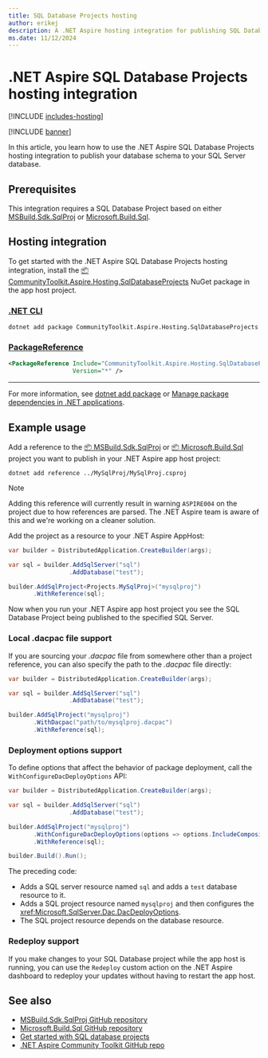 ```yaml
---
title: SQL Database Projects hosting
author: erikej
description: A .NET Aspire hosting integration for publishing SQL Database Projects from your AppHost.
ms.date: 11/12/2024
---
```


# .NET Aspire SQL Database Projects hosting integration

[!INCLUDE [includes-hosting](../includes/includes-hosting.md)]

[!INCLUDE [banner](includes/banner.md)]

In this article, you learn how to use the .NET Aspire SQL Database Projects hosting integration to publish your database schema to your SQL Server database.

## Prerequisites

This integration requires a SQL Database Project based on either [MSBuild.Sdk.SqlProj](https://github.com/rr-wfm/MSBuild.Sdk.SqlProj) or [Microsoft.Build.Sql](https://github.com/microsoft/DacFx).

## Hosting integration

To get started with the .NET Aspire SQL Database Projects hosting integration, install the [📦 CommunityToolkit.Aspire.Hosting.SqlDatabaseProjects](https://nuget.org/packages/CommunityToolkit.Aspire.Hosting.SqlDatabaseProjects) NuGet package in the app host project.

### [.NET CLI](#tab/dotnet-cli)

```dotnetcli
dotnet add package CommunityToolkit.Aspire.Hosting.SqlDatabaseProjects
```

### [PackageReference](#tab/package-reference)

```xml
<PackageReference Include="CommunityToolkit.Aspire.Hosting.SqlDatabaseProjects"
                  Version="*" />
```

---

For more information, see [dotnet add package](/dotnet/core/tools/dotnet-add-package) or [Manage package dependencies in .NET applications](/dotnet/core/tools/dependencies).

## Example usage

Add a reference to the [📦 MSBuild.Sdk.SqlProj](https://www.nuget.org/packages/MSBuild.Sdk.SqlProj) or [📦 Microsoft.Build.Sql](https://www.nuget.org/packages/Microsoft.Build.Sql) project you want to publish in your .NET Aspire app host project:

```dotnetcli
dotnet add reference ../MySqlProj/MySqlProj.csproj
```

> [!NOTE]
> Adding this reference will currently result in warning `ASPIRE004` on the project due to how references are parsed. The .NET Aspire team is aware of this and we're working on a cleaner solution.

Add the project as a resource to your .NET Aspire AppHost:

```csharp
var builder = DistributedApplication.CreateBuilder(args);

var sql = builder.AddSqlServer("sql")
                 .AddDatabase("test");

builder.AddSqlProject<Projects.MySqlProj>("mysqlproj")
       .WithReference(sql);
```

Now when you run your .NET Aspire app host project you see the SQL Database Project being published to the specified SQL Server.

### Local .dacpac file support

If you are sourcing your _.dacpac_ file from somewhere other than a project reference, you can also specify the path to the _.dacpac_ file directly:

```csharp
var builder = DistributedApplication.CreateBuilder(args);

var sql = builder.AddSqlServer("sql")
                 .AddDatabase("test");

builder.AddSqlProject("mysqlproj")
       .WithDacpac("path/to/mysqlproj.dacpac")
       .WithReference(sql);
```

### Deployment options support

To define options that affect the behavior of package deployment, call the `WithConfigureDacDeployOptions` API:

```csharp
var builder = DistributedApplication.CreateBuilder(args);

var sql = builder.AddSqlServer("sql")
                 .AddDatabase("test");

builder.AddSqlProject("mysqlproj")
       .WithConfigureDacDeployOptions(options => options.IncludeCompositeObjects = true)
       .WithReference(sql);

builder.Build().Run();
```

The preceding code:

- Adds a SQL server resource named `sql` and adds a `test` database resource to it.
- Adds a SQL project resource named `mysqlproj` and then configures the <xref:Microsoft.SqlServer.Dac.DacDeployOptions>.
- The SQL project resource depends on the database resource.

### Redeploy support

If you make changes to your SQL Database project while the app host is running, you can use the `Redeploy` custom action on the .NET Aspire dashboard to redeploy your updates without having to restart the app host.

## See also

- [MSBuild.Sdk.SqlProj GitHub repository](https://github.com/rr-wfm/MSBuild.Sdk.SqlProj)
- [Microsoft.Build.Sql GitHub repository](https://github.com/microsoft/DacFx)
- [Get started with SQL database projects](/sql/tools/sql-database-projects/get-started)
- [.NET Aspire Community Toolkit GitHub repo](https://github.com/CommunityToolkit/Aspire)
